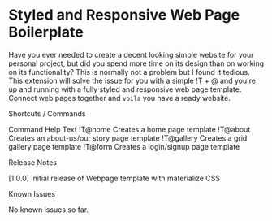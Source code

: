 # Styled and Responsive Web Page Boilerplate

Have you ever needed to create a decent looking simple website for your personal project, but did you spend more time on its design than on working on its functionality?
This is normally not a problem but I found it tedious. This extension will solve the issue for you with a simple !T + @<page name> and you're up and running with a fully styled and responsive web page template. Connect web pages together and `voila` you have a ready website.

Shortcuts / Commands

Command            Help Text
!T@home            Creates a home page template
!T@about           Creates an about-us/our story page template
!T@gallery         Creates a grid gallery page template
!T@form            Creates a login/signup page template

Release Notes

[1.0.0]
Initial release of Webpage template with materialize CSS

Known Issues

No known issues so far.
